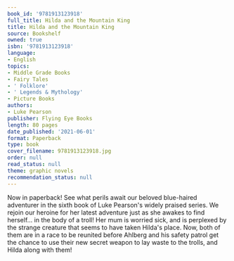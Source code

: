 ```yaml
---
book_id: '9781913123918'
full_title: Hilda and the Mountain King
title: Hilda and the Mountain King
source: Bookshelf
owned: true
isbn: '9781913123918'
language:
- English
topics:
- Middle Grade Books
- Fairy Tales
- ' Folklore'
- ' Legends & Mythology'
- Picture Books
authors:
- Luke Pearson
publisher: Flying Eye Books
length: 80 pages
date_published: '2021-06-01'
format: Paperback
type: book
cover_filename: 9781913123918.jpg
order: null
read_status: null
theme: graphic novels
recommendation_status: null
---
```

Now in paperback! See what perils await our beloved blue-haired adventurer in the sixth book of Luke Pearson's widely praised series.
We rejoin our heroine for her latest adventure just as she awakes to find herself... in the body of a troll! Her mum is worried sick, and is perplexed by the strange creature that seems to have taken Hilda's place. Now, both of them are in a race to be reunited before Ahlberg and his safety patrol get the chance to use their new secret weapon to lay waste to the trolls, and Hilda along with them!
